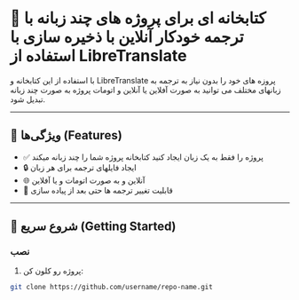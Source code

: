 # 📌 کتابخانه ای برای پروژه های چند زبانه با ترجمه خودکار آنلاین با ذخیره سازی با استفاده از LibreTranslate 

با استفاده از این کتابخانه و LibreTranslate پروزه های خود را بدون نیاز به ترجمه به زبانهای مختلف می توانید به صورت آفلاین یا آنلاین و اتومات پروژه به صورت چند زبانه تبدیل شود.

---

## 🔧 ویژگی‌ها (Features)

- ✅ پروژه را فقط به یک زبان ایجاد کنید کتابخانه پروژه شما را چند زبانه میکند
- 🔒 ایجاد فایلهای ترجمه برای هر زبان
- 🌐 آنلاین و به صورت اتومات و یا آفلاین
- 🎨 قابلیت تغییر ترجمه ها حتی بعد از پیاده سازی

---

## 🚀 شروع سریع (Getting Started)

### نصب

1. پروژه رو کلون کن:

```bash
git clone https://github.com/username/repo-name.git
